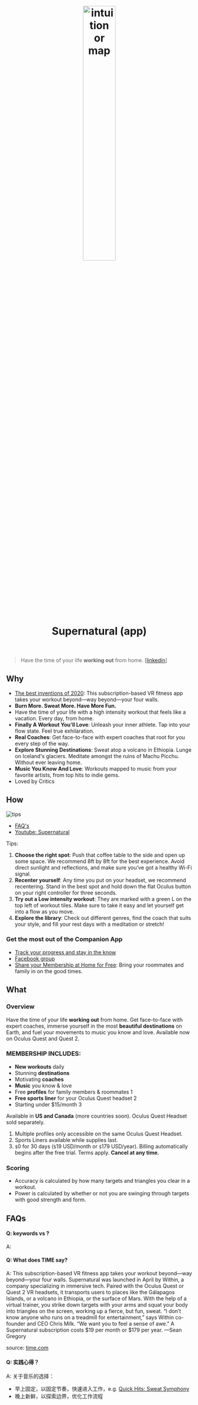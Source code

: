 <h1 align="center">
<br>
	<a href="https://www.getsupernatural.com/">
  <img src="https://i.imgur.com/Nrtj9Pa.jpeg" alt="intuition or map" width=42%">
  </a>
  <br><br>
 Supernatural (app)
   <br><br>
</h1>

> Have the time of your life **working out** from home. [[linkedin](https://www.linkedin.com/company/getsupernatural/about/)]

## Why 

* [The best inventions of 2020](https://time.com/collection/best-inventions-2020/5911373/within-supernatural/): This subscription-based VR fitness app takes your workout beyond—way beyond—your four walls.
* **Burn More. Sweat More. Have More Fun.**
* Have the time of your life with a high intensity workout that feels like a vacation. Every day, from home.
* **Finally A Workout You'll Love**: Unleash your inner athlete. Tap into your flow state. Feel true exhilaration.
* **Real Coaches**: Get face-to-face with expert coaches that root for you every step of the way.
* **Explore Stunning Destinations**: Sweat atop a volcano in Ethiopia. Lunge on Iceland's glaciers. Meditate amongst the ruins of Machu Picchu. Without ever leaving home.
* **Music You Know And Love**: Workouts mapped to music from your favorite artists, from top hits to indie gems.
* Loved by Critics


## How

![tips](https://i.imgur.com/LdaUJzj.png)

* [FAQ's](https://www.getsupernatural.com/faq)
* [Youtube: Supernatural](https://www.youtube.com/channel/UC4U87sW4dbXSB9N2imBBA5A?mc_cid=16110fc0e6&mc_eid=689d7ae698)

Tips: 

1. **Choose the right spot**:  Push that coffee table to the side and open up some space. We recommend 8ft by 8ft for the best experience. Avoid direct sunlight and reflections, and make sure you’ve got a healthy Wi-Fi signal.
2. **Recenter yourself**: Any time you put on your headset, we recommend recentering. Stand in the best spot and hold down the flat Oculus button on your right controller for three seconds.
3. **Try out a Low intensity workout**: They are marked with a green L on the top left of workout tiles. Make sure to take it easy and let yourself get into a flow as you move.
4. **Explore the library**: Check out different genres, find the coach that suits your style, and fill your rest days with a meditation or stretch!

### Get the most out of the Companion App

* [Track your progress and stay in the know](https://i.imgur.com/z9Ll5lS.png)
* [Facebook group](https://www.facebook.com/groups/getsupernatural/?mc_cid=d6e5ea7d2d&mc_eid=689d7ae698)
* [Share your Membership 
at Home for Free](https://i.imgur.com/yDLhYh6.png): Bring your roommates and family in on the good times. 

## What 

### Overview

Have the time of your life **working out** from home. Get face-to-face with expert coaches, immerse yourself in the most **beautiful destinations** on Earth, and fuel your movements to music you know and love. Available now on Oculus Quest and Quest 2. 


### MEMBERSHIP INCLUDES:

* **New workouts** daily
* Stunning **destinations**
* Motivating **coaches**
* **Music** you know & love
* Free **profiles** for family members & roommates 1
* **Free sports liner** for your Oculus Quest headset 2
* Starting under $15/month 3

Available in **US and Canada** (more countries soon). Oculus Quest Headset sold separately.

1. Multiple profiles only accessible on the same Oculus Quest Headset.
1. Sports Liners available while supplies last.
1. `$`0 for 30 days (`$`19 USD/month or `$`179 USD/year). Billing automatically begins after the free trial. Terms apply. **Cancel at any time.**

### Scoring 

* Accuracy is calculated by how many targets and triangles you clear in a workout.
* Power is calculated by whether or not you are swinging through targets with good strength and form.



## FAQs

#### Q: keywords vs ?

A: 

#### Q: What does TIME say?

A: This subscription-based VR fitness app takes your workout beyond—way beyond—your four walls. Supernatural was launched in April by Within, a company specializing in immersive tech. Paired with the Oculus Quest or Quest 2 VR headsets, it transports users to places like the Gálapagos Islands, or a volcano in Ethiopia, or the surface of Mars. With the help of a virtual trainer, you strike down targets with your arms and squat your body into triangles on the screen, working up a fierce, but fun, sweat. “I don’t know anyone who runs on a treadmill for entertainment,” says Within co-founder and CEO Chris Milk. “We want you to feel a sense of awe.” A Supernatural subscription costs $19 per month or $179 per year. —Sean Gregory

source: [time.com](https://time.com/collection/best-inventions-2020/5911373/within-supernatural/)

#### Q: 实践心得？

A: 关于音乐的选择：

* 早上固定，以固定节奏，快速进入工作，e.g. [Quick Hits: Sweat Symphony](https://open.spotify.com/playlist/2SUPCPtUaDgs9KgWfeXQvP?si=5a88885874fe41f1)
* 晚上新鲜，以探索边界，优化工作流程